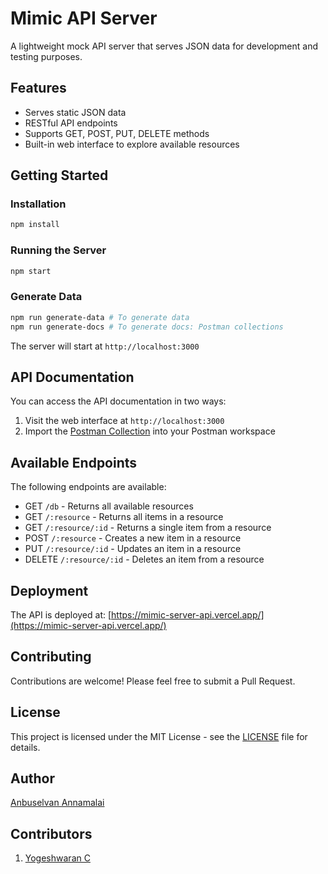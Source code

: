 # Mimic API Server

A lightweight mock API server that serves JSON data for development and testing purposes.

## Features

- Serves static JSON data
- RESTful API endpoints
- Supports GET, POST, PUT, DELETE methods
- Built-in web interface to explore available resources

## Getting Started

### Installation

```bash
npm install
```

### Running the Server

```bash
npm start
```

### Generate Data

```bash
npm run generate-data # To generate data
npm run generate-docs # To generate docs: Postman collections
```

The server will start at `http://localhost:3000`

## API Documentation

You can access the API documentation in two ways:

1. Visit the web interface at `http://localhost:3000`
2. Import the [Postman Collection](http://localhost:3000/postman_collection.json) into your Postman workspace

## Available Endpoints

The following endpoints are available:

- GET `/db` - Returns all available resources
- GET `/:resource` - Returns all items in a resource
- GET `/:resource/:id` - Returns a single item from a resource
- POST `/:resource` - Creates a new item in a resource
- PUT `/:resource/:id` - Updates an item in a resource
- DELETE `/:resource/:id` - Deletes an item from a resource

## Deployment

The API is deployed at: [https://mimic-server-api.vercel.app/](https://mimic-server-api.vercel.app/)

## Contributing

Contributions are welcome! Please feel free to submit a Pull Request.

## License

This project is licensed under the MIT License - see the [LICENSE](LICENSE) file for details.

## Author

[Anbuselvan Annamalai](https://facebook.com/anburocky3)

## Contributors

1. [Yogeshwaran C](https://github.com/yogesh7401)
